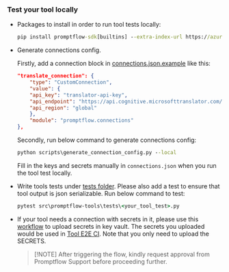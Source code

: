### Test your tool locally
* Packages to install in order to run tool tests locally:
    ```cmd
    pip install promptflow-sdk[builtins] --extra-index-url https://azuremlsdktestpypi.azureedge.net/promptflow/
    ```
* Generate connections config.
  
  Firstly, add a connection block in [connections.json.example](connections.json.example) like this:
  ```json
  "translate_connection": {
      "type": "CustomConnection",
      "value": {
      "api_key": "translator-api-key",
      "api_endpoint": "https://api.cognitive.microsofttranslator.com/",
      "api_region": "global"
      },
      "module": "promptflow.connections"
  },
  ```
  Secondly, run below command to generate connections config:
  ```cmd
  python scripts\generate_connection_config.py --local
  ```
  Fill in the keys and secrets manually in `connections.json` when you run the tool test locally.
* Write tools tests under [tests folder](tests/). Please also add a test to ensure that tool output is json serializable. Run below command to test:
    ```cmd
    pytest src\promptflow-tools\tests\<your_tool_test>.py
    ```
* If your tool needs a connection with secrets in it, please use this [workflow](https://github.com/Azure/promptflow/actions/workflows/tool_secret_upload.yml) to upload secrets in key vault. The secrets you uploaded would be used in [Tool E2E CI](https://github.com/Azure/promptflow/actions/workflows/tool_tests.yml). Note that you only need to upload the SECRETS.
  > [!NOTE] After triggering the flow, kindly request approval from Promptflow Support before proceeding further.